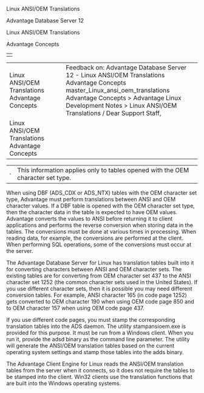 Linux ANSI/OEM Translations




Advantage Database Server 12  

Linux ANSI/OEM Translations

Advantage Concepts

|  |
| --- |
|  |

|  |  |  |  |  |
| --- | --- | --- | --- | --- |
| Linux ANSI/OEM Translations  Advantage Concepts |  |  | Feedback on: Advantage Database Server 12 - Linux ANSI/OEM Translations Advantage Concepts master\_Linux\_ansi\_oem\_translations Advantage Concepts > Advantage Linux Development Notes > Linux ANSI/OEM Translations / Dear Support Staff, |  |
| Linux ANSI/OEM Translations  Advantage Concepts |  |  |  |  |

|  |  |
| --- | --- |
| · | This information applies only to tables opened with the OEM character set type. |

When using DBF (ADS\_CDX or ADS\_NTX) tables with the OEM character set type, Advantage must perform translations between ANSI and OEM character values. If a DBF table is opened with the OEM character set type, then the character data in the table is expected to have OEM values. Advantage converts the values to ANSI before returning it to client applications and performs the reverse conversion when storing data in the tables. The conversions must be done at various times in processing. When reading data, for example, the conversions are performed at the client. When performing SQL operations, some of the conversions must occur at the server.

The Advantage Database Server for Linux has translation tables built into it for converting characters between ANSI and OEM character sets. The existing tables are for converting from OEM character set 437 to the ANSI character set 1252 (the common character sets used in the United States). If you use different character sets, then it is possible you may need different conversion tables. For example, ANSI character 165 (in code page 1252) gets converted to OEM character 190 when using OEM code page 850 and to OEM character 157 when using OEM code page 437.

If you use different code pages, you must stamp the corresponding translation tables into the ADS daemon. The utility stampansioem.exe is provided for this purpose. It must be run from a Windows client. When you run it, provide the adsd binary as the command line parameter. The utility will generate the ANSI/OEM translation tables based on the current operating system settings and stamp those tables into the adds binary.

The Advantage Client Engine for Linux reads the ANSI/OEM translation tables from the server when it connects, so it does not require the tables to be stamped into the client. Win32 clients use the translation functions that are built into the Windows operating systems.
